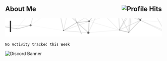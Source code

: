 <h2>About Me <img align="right" alt="Profile Hits" src="https://komarev.com/ghpvc/?username=kannadev&style=flat-square"></h2>


[<img src="https://raw.githubusercontent.com/KannaDev/KannaDev/main/intro.gif" alt="👋 Hi there! I'm Kanna." title="👋 Hi there! I'm Kanna"/>](https://github.com/KannaDev/)

<!--START_SECTION:waka-->
```text
No Activity tracked this Week
```
<!--END_SECTION:waka-->

![Discord Banner](https://discord.c99.nl/widget/theme-4/317728561106518019.png)
